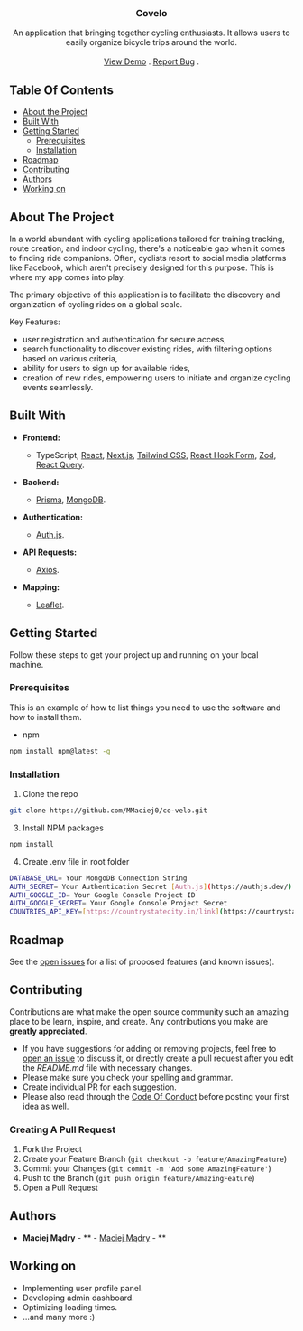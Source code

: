 <br/>
<p align="center">
  <h3 align="center">Covelo</h3>

  <p align="center">
    An application that bringing together cycling enthusiasts. It allows users to easily organize bicycle trips around the world.
    <br/>
    <br/>
    <a href="https://covelo.vercel.app">View Demo</a>
    .
    <a href="https://github.com/MMaciej0/co-velo/issues">Report Bug</a>
    .
  </p>
</p>



## Table Of Contents

* [About the Project](#about-the-project)
* [Built With](#built-with)
* [Getting Started](#getting-started)
  * [Prerequisites](#prerequisites)
  * [Installation](#installation)
* [Roadmap](#roadmap)
* [Contributing](#contributing)
* [Authors](#authors)
* [Working on](#working-on)

## About The Project

In a world abundant with cycling applications tailored for training tracking, route creation, and indoor cycling, there's a noticeable gap when it comes to finding ride companions. Often, cyclists resort to social media platforms like Facebook, which aren't precisely designed for this purpose. This is where my app comes into play.

The primary objective of this application is to facilitate the discovery and organization of cycling rides on a global scale.

Key Features:
- user registration and authentication for secure access,
- search functionality to discover existing rides, with filtering options based on various criteria,
- ability for users to sign up for available rides,
- creation of new rides, empowering users to initiate and organize cycling events seamlessly.


## Built With

- **Frontend:**
  - TypeScript, [React](https://reactjs.org/), [Next.js](https://nextjs.org/), [Tailwind CSS](https://tailwindcss.com/), [React Hook Form](https://react-hook-form.com/), [Zod](https://github.com/colinhacks/zod), [React Query](https://react-query.tanstack.com/).

- **Backend:**
  - [Prisma](https://www.prisma.io/), [MongoDB](https://www.mongodb.com/).

- **Authentication:**
  - [Auth.js](https://authjs.dev/).

- **API Requests:**
  - [Axios](https://axios-http.com/).

- **Mapping:**
  - [Leaflet](https://leafletjs.com/).

## Getting Started

Follow these steps to get your project up and running on your local machine.

### Prerequisites

This is an example of how to list things you need to use the software and how to install them.

* npm

```sh
npm install npm@latest -g
```

### Installation

1. Clone the repo

```sh
git clone https://github.com/MMaciej0/co-velo.git
```

3. Install NPM packages

```sh
npm install
```

4. Create .env file in root folder
```sh
DATABASE_URL= Your MongoDB Connection String
AUTH_SECRET= Your Authentication Secret [Auth.js](https://authjs.dev/)
AUTH_GOOGLE_ID= Your Google Console Project ID
AUTH_GOOGLE_SECRET= Your Google Console Project Secret
COUNTRIES_API_KEY=[https://countrystatecity.in/link](https://countrystatecity.in/link)
```


## Roadmap

See the [open issues](https://github.com/MMaciej0/co-velo/issues) for a list of proposed features (and known issues).

## Contributing

Contributions are what make the open source community such an amazing place to be learn, inspire, and create. Any contributions you make are **greatly appreciated**.
* If you have suggestions for adding or removing projects, feel free to [open an issue](https://github.com/MMaciej0/co-velo/issues/new) to discuss it, or directly create a pull request after you edit the *README.md* file with necessary changes.
* Please make sure you check your spelling and grammar.
* Create individual PR for each suggestion.
* Please also read through the [Code Of Conduct](https://github.com/MMaciej0/co-velo/blob/main/CODE_OF_CONDUCT.md) before posting your first idea as well.

### Creating A Pull Request

1. Fork the Project
2. Create your Feature Branch (`git checkout -b feature/AmazingFeature`)
3. Commit your Changes (`git commit -m 'Add some AmazingFeature'`)
4. Push to the Branch (`git push origin feature/AmazingFeature`)
5. Open a Pull Request

## Authors

* **Maciej Mądry** - ** - [Maciej Mądry](https://github.com/MMaciej0) - **

## Working on

- Implementing user profile panel.
- Developing admin dashboard.
- Optimizing loading times.
- ...and many more :)
